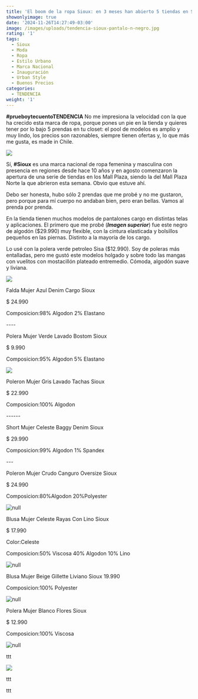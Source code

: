```yaml
---
title: 'El boom de la ropa Sioux: en 3 meses han abierto 5 tiendas en Santiago'
showonlyimage: true
date: '2024-11-26T14:27:49-03:00'
image: /images/uploads/tendencia-sioux-pantalo-n-negro.jpg
rating: '1'
tags:
  - Sioux
  - Moda
  - Ropa
  - Estilo Urbano
  - Marca Nacional
  - Inauguración
  - Urban Style
  - Buenos Precios
categories:
  - TENDENCIA
weight: '1'
---
```

**\#prueboytecuentoTENDENCIA** No me impresiona la velocidad con la que ha crecido esta marca de ropa, porque pones un pie en la tienda y quieres tener por lo bajo 5 prendas en tu closet: el pool de modelos es amplio y muy lindo, los precios son razonables, siempre tienen ofertas y, lo que más me gusta, es made in Chile.

<!--more-->



![](/images/uploads/tendencia-sioux-pantalo-n-negro.jpg)

Sí, **\#Sioux** es una marca nacional de ropa femenina y masculina con presencia en regiones desde hace 10 años y en agosto comenzaron la apertura de una serie de tiendas en los Mall Plaza, siendo la del Mall Plaza Norte la que abrieron esta semana. Obvio que estuve ahí.

Debo ser honesta, hubo sólo 2 prendas que me probé y no me gustaron, pero porque para mí cuerpo no andaban bien, pero eran bellas. Vamos al prenda por prenda.

En la tienda tienen muchos modelos de pantalones cargo en distintas telas y aplicaciones. El primero que me probé (**_Imagen superior_**) fue este negro de algodón ($29.990) muy flexible, con la cintura elasticada y bolsillos pequeños en las piernas. Distinto a la mayoría de los cargo. 

Lo usé con la polera verde petroleo Sisa ($12.990). Soy de poleras más entalladas, pero me gustó este modelos holgado y sobre todo las mangas con vuelitos con mostacillón plateado entremedio. Cómoda, algodón suave y liviana.

![](/images/uploads/tendencia-sioux-polera-falda.jpg)

Falda Mujer Azul Denim Cargo Sioux

$ 24.990

Composicion:98% Algodon 2% Elastano

\----

Polera Mujer Verde Lavado Bostom Sioux

$ 9.990

Composicion:95% Algodon 5% Elastano 



![](/images/uploads/tendencia-sioux-polero-n-bermuda.jpg)

Poleron Mujer Gris Lavado Tachas Sioux

$ 22.990

Composicion:100% Algodon

\------

 Short Mujer Celeste Baggy Denim Sioux

$ 29.990

Composicion:99% Algodon 1% Spandex

\---

Poleron Mujer Crudo Canguro Oversize Sioux

$ 24.990

Composicion:80%Algodon 20%Polyester

![null](/images/uploads/tendencia-sioux-bluza.jpg)

Blusa Mujer Celeste Rayas Con Lino Sioux

$ 17.990

Color:Celeste

Composicion:50% Viscosa 40% Algodon 10% Lino

![null](/images/uploads/tendencia-sioux-ppal-ok.jpg)

Blusa Mujer Beige Gillette Liviano Sioux 19.990

Composicion:100% Polyester



![null](/images/uploads/tendencia-sioux-desfile.jpg)

Polera Mujer Blanco Flores Sioux

$ 12.990

Composicion:100% Viscosa

![null](/images/uploads/tendencia-sioux-vestido-billetera.jpg)

ttt

![](/images/uploads/tendencia-sioux-masculino.jpg)

ttt

ttt
